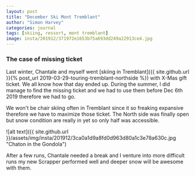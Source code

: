 ```yaml
---
layout: post
title: "December Ski Mont Tremblant"
author: "Simon Harvey"
categories: journal
tags: [skiing, ressort, mont tremblant]
image: insta/201912/371972e1653b75a693dd249a22913ce4.jpg
---
```


### The case of missing ticket

Last winter, Chantale and myself went [skiing in Tremblant]({{ site.github.url }}{% post_url 2019-03-29-touring-tremblant-northside %}) with X-Mas gift ticket.  We all know how that day ended up.  During the summer, I did manage to find the missing ticket and we had to use them before Dec 6th 2019 therefore we had to go.

We won't be chair skiing often in Tremblant since it so freaking expansive therefore we have to maximize those ticket.  The North side was finally open but snow condition are really in yet so only half was accessible.

![alt text]({{ site.github.url }}/assets/img/insta/201912/3ca0a1d9a8fd0d963d80a1c3e78a630c.jpg "Chaton in the Gondola")

After a few runs, Chantale needed a break and I venture into more difficult runs my new Scrapper performed well and deeper snow will be awesome with them.
